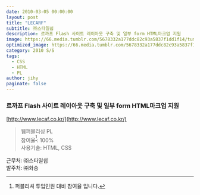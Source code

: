 ```yaml
---
date: 2010-03-05 00:00:00
layout: post
title: "LECARF"
subtitle: ㈜스타일쉽
description: 르까프 Flash 사이트 레이아웃 구축 및 일부 form HTML마크업 지원
image: https://66.media.tumblr.com/5678332a177ddc82c93a5837f1dd1f14/tumblr_p4assaYQTM1x3wc1uo1_1280.png
optimized_image: https://66.media.tumblr.com/5678332a177ddc82c93a5837f1dd1f14/tumblr_p4assaYQTM1x3wc1uo1_1280.png
category: 2010 S/S
tags:
  - CSS
  - HTML
  - PL
author: jihy
paginate: false
---
```


### 르까프 Flash 사이트 레이아웃 구축 및 일부 form HTML마크업 지원
[http://www.lecaf.co.kr/](http://www.lecaf.co.kr/)

> 웹퍼블리싱 PL <br> 
참여율<sup>[^1]</sup>: 100% <br> 
사용기술: HTML, CSS

근무처: ㈜스타일쉽 <br>
발주처: ㈜화승

[^1]: 퍼블리셔 투입인원 대비 참여율 입니다.